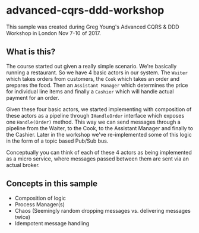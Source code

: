 # advanced-cqrs-ddd-workshop

This sample was created during Greg Young's Advanced CQRS &amp; DDD Workshop in London Nov 7-10 of 2017.

## What is this?

The course started out given a really simple scenario. We're basically running a restaurant. So we have 4 basic actors in our system. The `Waiter` which takes orders from customers, the `Cook` which takes an order and prepares the food. Then an `Assistant Manager` which determines the price for individual line items and finally a `Cashier` which will handle actual payment for an order.

Given these four basic actors, we started implementing with composition of these actors as a pipeline through `IHandleOrder` interface which exposes one `Handle(Order)` method. This way we can send messages through a pipeline from the Waiter, to the Cook, to the Assistant Manager and finally to the Cashier. Later in the workshop we've re-implemented some of this logic in the form of a topic based Pub/Sub bus.

Conceptually you can think of each of these 4 actors as being implemented as a micro service, where messages passed between them are sent via an actual broker.

## Concepts in this sample

- Composition of logic
- Process Manager(s)
- Chaos (Seemingly random dropping messages vs. delivering messages twice)
- Idempotent message handling
